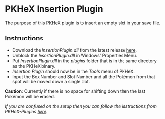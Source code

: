 # PKHeX Insertion Plugin

The purpose of this [PKHeX](https://github.com/kwsch/PKHeX) plugin is to insert an empty slot in your save file.

## Instructions
- Download the *InsertionPlugin.dll* from the latest release [here](https://github.com/foohyfooh/PKHeXInsertionPlugin/releases/latest).
- Unblock the *InsertionPlugin.dll* in Windows' Properties Menu.
- Put *InsertionPlugin.dll* in the *plugins* folder that is in the same directory as the PKHeX binary.
- *Insertion Plugin* should now be in the *Tools* menu of PKHeX.
- Input the Box Number and Slot Number and all the Pokémon from that spot will be moved down a single slot.

**Caution**: Currently if there is no space for shifting down then the last Pokémon will be erased.

*If you are confused on the setup then you can follow the instructions from PKHeX-Plugins [here](https://github.com/architdate/PKHeX-Plugins/wiki/Installing-PKHeX-Plugins).*
